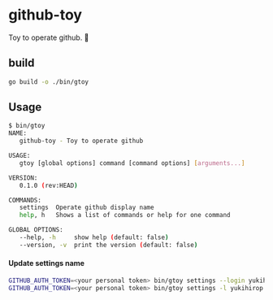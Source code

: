 # github-toy

Toy to operate github. 🤖

## build

```bash
go build -o ./bin/gtoy
```

## Usage

```bash
$ bin/gtoy
NAME:
   github-toy - Toy to operate github

USAGE:
   gtoy [global options] command [command options] [arguments...]

VERSION:
   0.1.0 (rev:HEAD)

COMMANDS:
   settings  Operate github display name
   help, h   Shows a list of commands or help for one command

GLOBAL OPTIONS:
   --help, -h     show help (default: false)
   --version, -v  print the version (default: false)
```

#### Update settings name

```bash
GITHUB_AUTH_TOKEN=<your personal token> bin/gtoy settings --login yukihirop update --name yukihirop
GITHUB_AUTH_TOKEN=<your personal token> bin/gtoy settings -l yukihirop update -n yukihirop@Hoge.inc
```
